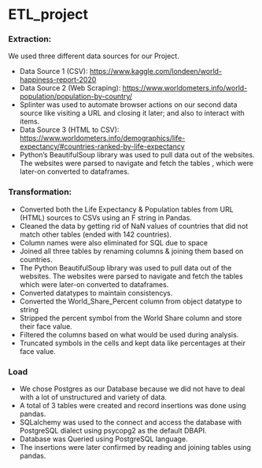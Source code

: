 # ETL_project

### Extraction:

We used three different data sources for our Project.
- Data Source 1 (CSV): https://www.kaggle.com/londeen/world-happiness-report-2020 
- Data Source 2 (Web Scraping): https://www.worldometers.info/world-population/population-by-country/ 
- Splinter was used to automate browser actions on our second data source like visiting a URL and closing it later; and also to interact with items.
- Data Source 3 (HTML to CSV): https://www.worldometers.info/demographics/life-expectancy/#countries-ranked-by-life-expectancy
- Python’s BeautifulSoup library was used to pull data out of the websites. The websites were parsed to navigate and fetch the tables , which were later-on converted to dataframes.


### Transformation: 

- Converted both the Life Expectancy & Population tables from URL (HTML) sources to CSVs using an F string in Pandas.
- Cleaned the data by getting rid of NaN values of countries that did not match other tables (ended with 142 countries).
- Column names were also eliminated for SQL due to space
- Joined all three tables by renaming columns & joining them based on countries.
- The Python BeautifulSoup library was used to pull data out of the websites. The websites were parsed to navigate and fetch the tables   which were later-on converted to dataframes. 
- Converted datatypes to maintain consistencys.
- Converted the World_Share_Percent column from object datatype to string
- Stripped the percent symbol from the World Share column and store their face value.
- Filtered the columns based on what would be used during analysis.
- Truncated symbols in the cells and kept data like percentages at their face value.
   
### Load

- We chose Postgres as our Database because we did not have to deal with a lot of unstructured and variety of data.
- A total of 3 tables were created and record insertions was done using pandas.
- SQLalchemy was used to the connect and access the database with PostgreSQL dialect using psycopg2 as the default DBAPI.
- Database was Queried using PostgreSQL language.
- The insertions were later confirmed by reading and joining tables using pandas.


